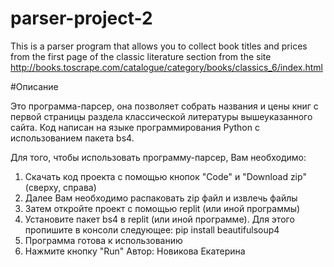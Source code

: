 # parser-project-2
This is a parser program that allows you to collect book titles and prices from the first page of the classic literature section from the site http://books.toscrape.com/catalogue/category/books/classics_6/index.html

#Описание

Это программа-парсер, она позволяет собрать названия и цены книг с первой страницы раздела классической литературы вышеуказанного сайта. Код написан на языке программирования Python с использованием пакета bs4.

Для того, чтобы использовать программу-парсер, Вам необходимо:
1) Скачать код проекта с помощью кнопок "Code" и "Download zip" (сверху, справа)
2) Далее Вам необходимо распаковать zip файл и извлечь файлы
3) Затем откройте проект с помощью replit (или иной программы)
4) Установите пакет bs4 в replit (или иной программе). Для этого пропишите в консоли следующее: pip install beautifulsoup4
5) Программа готова к использованию
6) Нажмите кнопку "Run"
Автор: Новикова Екатерина
